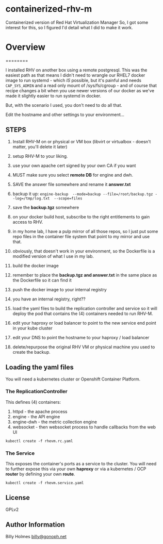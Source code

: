 # containerized-rhv-m
Containerized version of Red Hat Virtualization Manager
So, I got some interest for this, so I figured I'd detail what I did to make it work.

# Overview
========

I installed RHV on another box using a remote postgresql. This was the easiest
path as that means I didn't need to wrangle our RHEL7 docker image to run
systemd - which *IS* possible, but it's painful and needs `CAP_SYS_ADMIN` and a
read only mount of /sys/fs/cgroup - and of course that recipe changes a bit
when you use newer versions of our docker as we've made it slightly easier to
run systemd in docker.

But, with the scenario I used, you don't need to do all that.

Edit the hostname and other settings to your environment...

## STEPS

1. Install RHV-M on or physical or VM box (libvirt or virtualbox - doesn't matter, you'll delete it later)

2. setup RHV-M to your liking.
  1. use your own apache cert signed by your own CA if you want
  2. MUST make sure you select **remote DB** for engine and dwh.
  3. SAVE the answer file somewhere and rename it **answer.txt**

3. backup it up: `engine-backup  --mode=backup --file=/root/backup.tgz --log=/tmp/log.txt  --scope=files`
  1. save the **backup.tgz** somewhere

4. on your docker build host, subscribe to the right entitlements to gain access to RHV.
  1. in my home lab, I have a pulp mirror of all those repos, so I just put some repo files in the container file system that point to my mirror and use that.
  2. obviously, that doesn't work in your environment, so the Dockerfile is a modified version of what I use in my lab.

5. build the docker image
  1. remember to place the **backup.tgz and answer.txt** in the same place as the Dockerfile so it can find it

6. push the docker image to your internal registry
  1. you have an internal registry, right??

7. load the yaml files to build the replication controller and service so it will deploy the pod that contains the (4) containers needed to run RHV-M.

8. edit your haproxy or load balancer to point to the new service end point in your kube cluster

9. edit your DNS to point the hostname to your haproxy / load balancer

10. delete/repurpose the original RHV VM or physical machine you used to create the backup.

## Loading the yaml files

You will need a kubernetes cluster or Openshift Container Platform.

### The ReplicationController

This defines (4) containers:

1. httpd - the apache process
2. engine - the API engine
3. engine-dwh - the metric collection engine
4. websocket - then websocket process to handle callbacks from the web UI

```shell
kubectl create -f rhevm.rc.yaml
```

### The Service

This exposes the container's ports as a service to the cluster. You will need to further expose this via your own **haproxy** or via a kubernetes / OCP **router** by defining your own **route**.

```shell
kubectl create -f rhevm.service.yaml
```

License
-------

GPLv2

Author Information
------------------

Billy Holmes <billy@gonoph.net>
